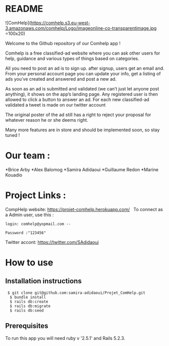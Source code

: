 # README
![ComHelp](https://comhelp.s3.eu-west-3.amazonaws.com/comhelp/Logo/imageonline-co-transparentimage.jpg =100x20)

Welcome to the Github repository of our Comhelp app !

Comhelp is a free classified-ad website where you can ask other users for help, guidance and various types of things based on categories.

All you need to post an ad is to sign up. after signup, users get an email and. From your personal account page you can update your info, get a listing of ads you’ve created and answered and post a new ad.

As soon as an ad is submitted and validated (we can’t just let anyone post anything), it shows on the app’s landing page. Any registered user is then allowed to click a button to answer an ad. 
For each new classified-ad validated a tweet is made on our twitter account

The original poster of the ad still has a right to reject your proposal for whatever reason he or she deems right.

Many more features are in store and should be implemented soon, so stay tuned !

# Our team :

  *Brice Arby
  *Alex Balomog
  *Samira Adidaoui
  *Guillaume Redon
  *Marine Kouadio

# Project Links :

  CompHelp website: https://projet-comhelp.herokuapp.com/ &nbsp;
  To connect as a Admin user, use this :

    login: comhelp@yopmail.com -- 
    
    Password :"123456"

 Twitter accont: https://twitter.com/SAdidaoui
 
# How to use

## Installation instructions
```
 $ git clone git@github.com:samira-adidaoui/Projet_ComHelp.git
  $ bundle install
  $ rails db:create
  $ rails db:migrate
  $ rails db:seed
```
## Prerequisites

To run this app you will need ruby v '2.5.1' and Rails 5.2.3.

